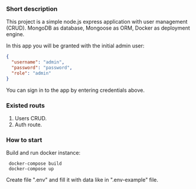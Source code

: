 ### Short description

This project is a simple node.js express application with user management (CRUD).
MongoDB as database, Mongoose as ORM, Docker as deployment engine.

In this app you will be granted with the initial admin user:
```json
{
  "username": "admin",
  "password": "password",
  "role": "admin"
}
```

You can sign in to the app by entering credentials above.

### Existed routs

1. Users CRUD.
2. Auth route.

### How to start

Build and run docker instance:
```
 docker-compose build
 docker-compose up
```

Create file ".env" and fill it with data like in ".env-example" file.
